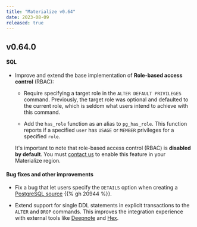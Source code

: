 ```yaml
---
title: "Materialize v0.64"
date: 2023-08-09
released: true
---
```


## v0.64.0

#### SQL

* Improve and extend the base implementation of **Role-based
  access control** (RBAC):

  * Require specifying a target role in the `ALTER DEFAULT PRIVILEGES` command.
    Previously, the target role was optional and defaulted to the current role,
    which is seldom what users intend to achieve with this command.

  * Add the `has_role` function as an alias to `pg_has_role`. This function
    reports if a specified `user` has `USAGE` or `MEMBER` privileges for a
    specified `role`.

  It's important to note that role-based access control (RBAC) is **disabled by
  default**. You must [contact us](https://materialize.com/contact/) to enable
  this feature in your Materialize region.

#### Bug fixes and other improvements

* Fix a bug that let users specify the `DETAILS` option when creating a
  [PostgreSQL source](/sql/create-source/postgres/) {{% gh 20944 %}}.

* Extend support for single DDL statements in explicit transactions to the
  `ALTER` and `DROP` commands. This improves the integration experience with
  external tools like [Deepnote](https://deepnote.com/) and [Hex](https://hex.tech/).
